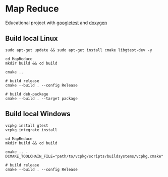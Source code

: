 # Map  Reduce
Educational project with [googletest](https://github.com/google/googletest) and [doxygen](https://github.com/doxygen/doxygen)

## Build local Linux
```shell
sudo apt-get update && sudo apt-get install cmake libgtest-dev -y

cd MapReduce
mkdir build && cd build

cmake ..

# build release
cmake --build . --config Release

# build deb-package
cmake --build . --target package
```

## Build local Windows
```shell
vcpkg install gtest
vcpkg integrate install

cd MapReduce
mkdir build && cd build

cmake .. -DCMAKE_TOOLCHAIN_FILE="path/to/vcpkg/scripts/buildsystems/vcpkg.cmake"

# build release
cmake --build . --config Release
```
